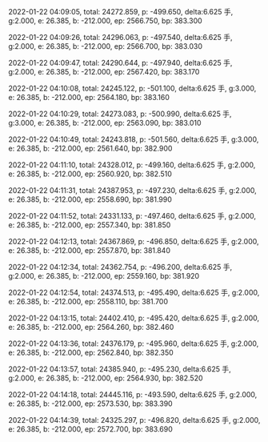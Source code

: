 2022-01-22 04:09:05, total: 24272.859, p: -499.650, delta:6.625 手, g:2.000, e: 26.385, b: -212.000, ep: 2566.750, bp: 383.300

2022-01-22 04:09:26, total: 24296.063, p: -497.540, delta:6.625 手, g:2.000, e: 26.385, b: -212.000, ep: 2566.700, bp: 383.030

2022-01-22 04:09:47, total: 24290.644, p: -497.940, delta:6.625 手, g:2.000, e: 26.385, b: -212.000, ep: 2567.420, bp: 383.170

2022-01-22 04:10:08, total: 24245.122, p: -501.100, delta:6.625 手, g:3.000, e: 26.385, b: -212.000, ep: 2564.180, bp: 383.160

2022-01-22 04:10:29, total: 24273.083, p: -500.990, delta:6.625 手, g:3.000, e: 26.385, b: -212.000, ep: 2563.090, bp: 383.010

2022-01-22 04:10:49, total: 24243.818, p: -501.560, delta:6.625 手, g:3.000, e: 26.385, b: -212.000, ep: 2561.640, bp: 382.900

2022-01-22 04:11:10, total: 24328.012, p: -499.160, delta:6.625 手, g:2.000, e: 26.385, b: -212.000, ep: 2560.920, bp: 382.510

2022-01-22 04:11:31, total: 24387.953, p: -497.230, delta:6.625 手, g:2.000, e: 26.385, b: -212.000, ep: 2558.690, bp: 381.990

2022-01-22 04:11:52, total: 24331.133, p: -497.460, delta:6.625 手, g:2.000, e: 26.385, b: -212.000, ep: 2557.340, bp: 381.850

2022-01-22 04:12:13, total: 24367.869, p: -496.850, delta:6.625 手, g:2.000, e: 26.385, b: -212.000, ep: 2557.870, bp: 381.840

2022-01-22 04:12:34, total: 24362.754, p: -496.200, delta:6.625 手, g:2.000, e: 26.385, b: -212.000, ep: 2559.160, bp: 381.920

2022-01-22 04:12:54, total: 24374.513, p: -495.490, delta:6.625 手, g:2.000, e: 26.385, b: -212.000, ep: 2558.110, bp: 381.700

2022-01-22 04:13:15, total: 24402.410, p: -495.420, delta:6.625 手, g:2.000, e: 26.385, b: -212.000, ep: 2564.260, bp: 382.460

2022-01-22 04:13:36, total: 24376.179, p: -495.960, delta:6.625 手, g:2.000, e: 26.385, b: -212.000, ep: 2562.840, bp: 382.350

2022-01-22 04:13:57, total: 24385.940, p: -495.230, delta:6.625 手, g:2.000, e: 26.385, b: -212.000, ep: 2564.930, bp: 382.520

2022-01-22 04:14:18, total: 24445.116, p: -493.590, delta:6.625 手, g:2.000, e: 26.385, b: -212.000, ep: 2573.530, bp: 383.390

2022-01-22 04:14:39, total: 24325.297, p: -496.820, delta:6.625 手, g:2.000, e: 26.385, b: -212.000, ep: 2572.700, bp: 383.690